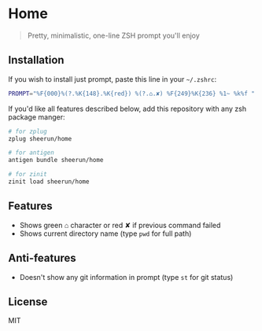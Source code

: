 # Home

> Pretty, minimalistic, one-line ZSH prompt you'll enjoy

## Installation

If you wish to install just prompt, paste this line in your `~/.zshrc`:


```zsh
PROMPT="%F{000}%(?.%K{148}.%K{red}) %(?.⌂.✘) %F{249}%K{236} %1~ %k%f "
```

If you'd like all features described below, add this repository with any zsh package manger:

```zsh
# for zplug
zplug sheerun/home

# for antigen
antigen bundle sheerun/home

# for zinit
zinit load sheerun/home
```

## Features

- Shows green ⌂ character or red ✘ if previous command failed
- Shows current directory name (type `pwd` for full path)

## Anti-features

- Doesn't show any git information in prompt (type `st` for git status)

## License

MIT
